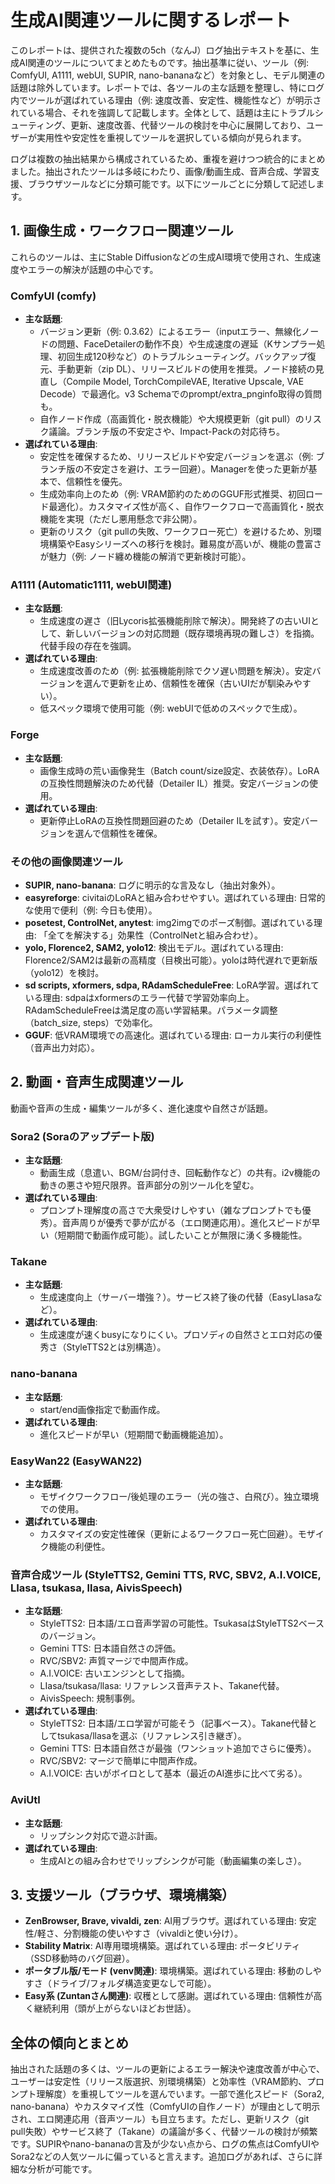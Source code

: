 # 生成AI関連ツールに関するレポート

このレポートは、提供された複数の5ch（なんJ）ログ抽出テキストを基に、生成AI関連のツールについてまとめたものです。抽出基準に従い、ツール（例: ComfyUI, A1111, webUI, SUPIR, nano-bananaなど）を対象とし、モデル関連の話題は除外しています。レポートでは、各ツールの主な話題を整理し、特にログ内でツールが選ばれている理由（例: 速度改善、安定性、機能性など）が明示されている場合、それを強調して記載します。全体として、話題は主にトラブルシューティング、更新、速度改善、代替ツールの検討を中心に展開しており、ユーザーが実用性や安定性を重視してツールを選択している傾向が見られます。

ログは複数の抽出結果から構成されているため、重複を避けつつ統合的にまとめました。抽出されたツールは多岐にわたり、画像/動画生成、音声合成、学習支援、ブラウザツールなどに分類可能です。以下にツールごとに分類して記述します。

## 1. 画像生成・ワークフロー関連ツール
これらのツールは、主にStable Diffusionなどの生成AI環境で使用され、生成速度やエラーの解決が話題の中心です。

### ComfyUI (comfy)
- **主な話題**: 
  - バージョン更新（例: 0.3.62）によるエラー（inputエラー、無線化ノードの問題、FaceDetailerの動作不良）や生成速度の遅延（Kサンプラー処理、初回生成120秒など）のトラブルシューティング。バックアップ復元、手動更新（zip DL）、リリースビルドの使用を推奨。ノード接続の見直し（Compile Model, TorchCompileVAE, Iterative Upscale, VAE Decode）で最適化。v3 Schemaでのprompt/extra_pnginfo取得の質問も。
  - 自作ノード作成（高画質化・脱衣機能）や大規模更新（git pull）のリスク議論。ブランチ版の不安定さや、Impact-Packの対応待ち。
- **選ばれている理由**:
  - 安定性を確保するため、リリースビルドや安定バージョンを選ぶ（例: ブランチ版の不安定さを避け、エラー回避）。Managerを使った更新が基本で、信頼性を優先。
  - 生成効率向上のため（例: VRAM節約のためのGGUF形式推奨、初回ロード最適化）。カスタマイズ性が高く、自作ワークフローで高画質化・脱衣機能を実現（ただし悪用懸念で非公開）。
  - 更新のリスク（git pullの失敗、ワークフロー死亡）を避けるため、別環境構築やEasyシリーズへの移行を検討。難易度が高いが、機能の豊富さが魅力（例: ノード纏め機能の解消で更新検討可能）。

### A1111 (Automatic1111, webUI関連)
- **主な話題**:
  - 生成速度の遅さ（旧Lycoris拡張機能削除で解決）。開発終了の古いUIとして、新しいバージョンの対応問題（既存環境再現の難しさ）を指摘。代替手段の存在を強調。
- **選ばれている理由**:
  - 生成速度改善のため（例: 拡張機能削除でクソ遅い問題を解決）。安定バージョンを選んで更新を止め、信頼性を確保（古いUIだが馴染みやすい）。
  - 低スペック環境で使用可能（例: webUIで低めのスペックで生成）。

### Forge
- **主な話題**:
  - 画像生成時の荒い画像発生（Batch count/size設定、衣装依存）。LoRAの互換性問題解決のため代替（Detailer IL）推奨。安定バージョンの使用。
- **選ばれている理由**:
  - 更新停止LoRAの互換性問題回避のため（Detailer ILを試す）。安定バージョンを選んで信頼性を確保。

### その他の画像関連ツール
- **SUPIR, nano-banana**: ログに明示的な言及なし（抽出対象外）。
- **easyreforge**: civitaiのLoRAと組み合わせやすい。選ばれている理由: 日常的な使用で便利（例: 今日も使用）。
- **posetest, ControlNet, anytest**: img2imgでのポーズ制御。選ばれている理由: 「全てを解決する」効果性（ControlNetと組み合わせ）。
- **yolo, Florence2, SAM2, yolo12**: 検出モデル。選ばれている理由: Florence2/SAM2は最新の高精度（目検出可能）。yoloは時代遅れで更新版（yolo12）を検討。
- **sd scripts, xformers, sdpa, RAdamScheduleFree**: LoRA学習。選ばれている理由: sdpaはxformersのエラー代替で学習効率向上。RAdamScheduleFreeは満足度の高い学習結果。パラメータ調整（batch_size, steps）で効率化。
- **GGUF**: 低VRAM環境での高速化。選ばれている理由: ローカル実行の利便性（音声出力対応）。

## 2. 動画・音声生成関連ツール
動画や音声の生成・編集ツールが多く、進化速度や自然さが話題。

### Sora2 (Soraのアップデート版)
- **主な話題**:
  - 動画生成（息遣い、BGM/台詞付き、回転動作など）の共有。i2v機能の動きの悪さや短尺限界。音声部分の別ツール化を望む。
- **選ばれている理由**:
  - プロンプト理解度の高さで大衆受けしやすい（雑なプロンプトでも優秀）。音声周りが優秀で夢が広がる（エロ関連応用）。進化スピードが早い（短期間で動画作成可能）。試したいことが無限に湧く多機能性。

### Takane
- **主な話題**:
  - 生成速度向上（サーバー増強？）。サービス終了後の代替（EasyLIasaなど）。
- **選ばれている理由**:
  - 生成速度が速くbusyになりにくい。プロソディの自然さとエロ対応の優秀さ（StyleTTS2とは別構造）。

### nano-banana
- **主な話題**:
  - start/end画像指定で動画作成。
- **選ばれている理由**:
  - 進化スピードが早い（短期間で動画機能追加）。

### EasyWan22 (EasyWAN22)
- **主な話題**:
  - モザイクワークフロー/後処理のエラー（光の強さ、白飛び）。独立環境での使用。
- **選ばれている理由**:
  - カスタマイズの安定性確保（更新によるワークフロー死亡回避）。モザイク機能の利便性。

### 音声合成ツール (StyleTTS2, Gemini TTS, RVC, SBV2, A.I.VOICE, LIasa, tsukasa, llasa, AivisSpeech)
- **主な話題**:
  - StyleTTS2: 日本語/エロ音声学習の可能性。TsukasaはStyleTTS2ベースのバージョン。
  - Gemini TTS: 日本語自然さの評価。
  - RVC/SBV2: 声質マージで中間声作成。
  - A.I.VOICE: 古いエンジンとして指摘。
  - LIasa/tsukasa/llasa: リファレンス音声テスト、Takane代替。
  - AivisSpeech: 規制事例。
- **選ばれている理由**:
  - StyleTTS2: 日本語/エロ学習が可能そう（記事ベース）。Takane代替としてtsukasa/llasaを選ぶ（リファレンス引き継ぎ）。
  - Gemini TTS: 日本語自然さが最強（ワンショット追加でさらに優秀）。
  - RVC/SBV2: マージで簡単に中間声作成。
  - A.I.VOICE: 古いがボイロとして基本（最近のAI進歩に比べて劣る）。

### AviUtl
- **主な話題**:
  - リップシンク対応で遊ぶ計画。
- **選ばれている理由**:
  - 生成AIとの組み合わせでリップシンクが可能（動画編集の楽しさ）。

## 3. 支援ツール（ブラウザ、環境構築）
- **ZenBrowser, Brave, vivaldi, zen**: AI用ブラウザ。選ばれている理由: 安定性/軽さ、分割機能の使いやすさ（vivaldiと使い分け）。
- **Stability Matrix**: AI専用環境構築。選ばれている理由: ポータビリティ（SSD移動時のバグ回避）。
- **ポータブル版/モード (venv関連)**: 環境構築。選ばれている理由: 移動のしやすさ（ドライブ/フォルダ構造変更なしで可能）。
- **Easy系 (Zuntanさん関連)**: 収穫として感謝。選ばれている理由: 信頼性が高く継続利用（頭が上がらないほどお世話）。

## 全体の傾向とまとめ
抽出された話題の多くは、ツールの更新によるエラー解決や速度改善が中心で、ユーザーは安定性（リリース版選択、別環境構築）と効率性（VRAM節約、プロンプト理解度）を重視してツールを選んでいます。一部で進化スピード（Sora2, nano-banana）やカスタマイズ性（ComfyUIの自作ノード）が理由として明示され、エロ関連応用（音声ツール）も目立ちます。ただし、更新リスク（git pull失敗）やサービス終了（Takane）の議論が多く、代替ツールの検討が頻繁です。SUPIRやnano-bananaの言及が少ない点から、ログの焦点はComfyUIやSora2などの人気ツールに偏っていると言えます。追加ログがあれば、さらに詳細な分析が可能です。